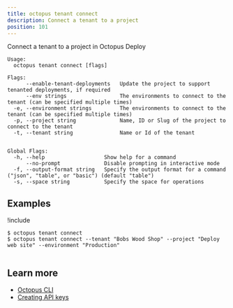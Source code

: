 ```yaml
---
title: octopus tenant connect
description: Connect a tenant to a project
position: 101
---
```


Connect a tenant to a project in Octopus Deploy


```text
Usage:
  octopus tenant connect [flags]

Flags:
      --enable-tenant-deployments   Update the project to support tenanted deployments, if required
      --env strings                 The environments to connect to the tenant (can be specified multiple times)
  -e, --environment strings         The environments to connect to the tenant (can be specified multiple times)
  -p, --project string              Name, ID or Slug of the project to connect to the tenant
  -t, --tenant string               Name or Id of the tenant


Global Flags:
  -h, --help                   Show help for a command
      --no-prompt              Disable prompting in interactive mode
  -f, --output-format string   Specify the output format for a command ("json", "table", or "basic") (default "table")
  -s, --space string           Specify the space for operations

```

## Examples

!include <samples-instance>


```text
$ octopus tenant connect
$ octopus tenant connect --tenant "Bobs Wood Shop" --project "Deploy web site" --environment "Production"


```

## Learn more

- [Octopus CLI](/docs/octopus-rest-api/cli/index.md)
- [Creating API keys](/docs/octopus-rest-api/how-to-create-an-api-key.md)